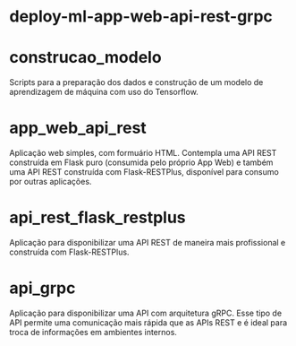 # deploy-ml-app-web-api-rest-grpc


# construcao_modelo
Scripts para a preparação dos dados e construção de um modelo de aprendizagem de máquina com uso do Tensorflow.

# app_web_api_rest
Aplicação web simples, com formuário HTML. Contempla uma API REST construída em Flask puro (consumida pelo próprio App Web) e também uma API REST construída com Flask-RESTPlus, disponível para consumo por outras aplicações.

# api_rest_flask_restplus
Aplicação para disponibilizar uma API REST de maneira mais profissional e construída com Flask-RESTPlus.

# api_grpc
Aplicação para disponibilizar uma API com arquitetura gRPC. Esse tipo de API permite uma comunicação mais rápida que as APIs REST e é ideal para troca de informações em ambientes internos.
